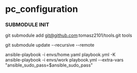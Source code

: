 # pc_configuration

### SUBMODULE INIT
git submodule add git@github.com:tomasz2101/tools.git tools

git submodule update --recursive --remote





ansible-playbook -i envs/home.yaml playbook.yml -K\
ansible-playbook -i envs/work playbook.yml --extra-vars "ansible_sudo_pass=$ansible_sudo_pass"
